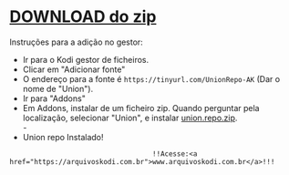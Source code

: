 # <a href="union.repo.zip">DOWNLOAD do zip</a>

Instruções para a adição no gestor:


<p align="left">
  <ul>
    <li>Ir para o Kodi gestor de ficheiros.</li>
    <li>Clicar em "Adicionar fonte"</li>
    <li>O endereço para a fonte é <code>https://tinyurl.com/UnionRepo-AK</code> (Dar o nome de "Union").</li>
    <li>Ir para "Addons"</li>
    <li>Em Addons, instalar de um ficheiro zip. Quando perguntar pela localização, selecionar "Union", e instalar <a href="union.repo.zip">union.repo.zip</a>.</li>
    -
    <li>Union repo Instalado!</li>
    
</ul>

                                       !!Acesse:<a href="https://arquivoskodi.com.br">www.arquivoskodi.com.br</a>!!!
                                       

</p>

